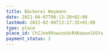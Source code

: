 ```yaml
---
title: Bäckerei Weymann
date: 2021-06-07T00:13:20+02:00
lastmod: 2022-02-06T13:17:35+01:00
type: place
place_id: ChIJne99vwcosUcRX6aounlUSYs
payment_status: 2
---
```

